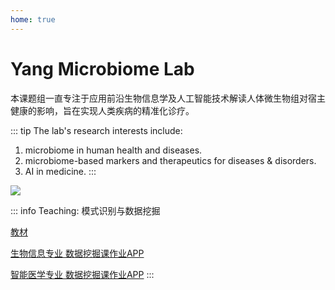 ```yaml
---
home: true
---
```



# Yang Microbiome Lab

本课题组一直专注于应用前沿生物信息学及人工智能技术解读人体微生物组对宿主健康的影响，旨在实现人类疾病的精准化诊疗。

::: tip The lab's research interests include: 
1. microbiome in human health and diseases.
2. microbiome-based markers and therapeutics for diseases & disorders.
3. AI in medicine.
:::

![](/team.png)

::: info Teaching: 模式识别与数据挖掘

[教材](https://item.jd.com/54599677086.html)

[生物信息专业 数据挖掘课作业APP](http://yangbiolab.cn:8052/)

[智能医学专业 数据挖掘课作业APP](http://yangbiolab.cn:8055/)
:::


